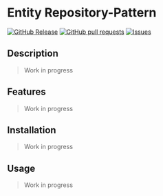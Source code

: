 # Entity Repository-Pattern
[![GitHub Release](https://img.shields.io/github/release/zjayers/entity.repository-pattern.svg?style=flat)](https://github.com/zjayers/entity.repository-pattern/releases)
[![GitHub pull requests](https://img.shields.io/github/issues-pr/zjayers/entity.repository-pattern.svg?style=flat)](https://github.com/zjayers/entity.repository-pattern/pulls)
[![Issues](https://img.shields.io/github/issues-raw/zjayers/entity.repository-pattern.svg?maxAge=25000)](https://github.com/zjayers/entity.repository-pattern/issues)

## Description

> Work in progress

## Features

> Work in progress

## Installation

> Work in progress

## Usage

> Work in progress
